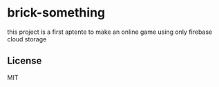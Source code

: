 # brick-something

this project is a first aptente to make an online game using only firebase cloud storage


## License
MIT
